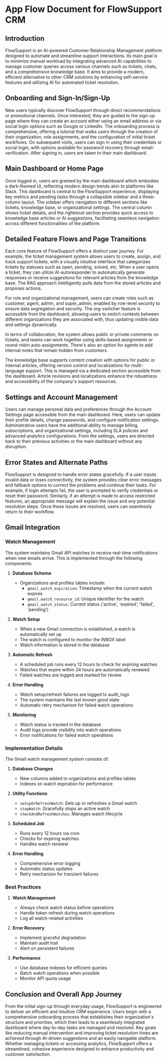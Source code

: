 # App Flow Document for FlowSupport CRM

## Introduction

FlowSupport is an AI-powered Customer Relationship Management platform designed to automate and streamline support interactions. Its main goal is to minimize manual workload by integrating advanced AI capabilities to manage customer queries across various channels such as tickets, chats, and a comprehensive knowledge base. It aims to provide a modern, efficient alternative to other CRM solutions by enhancing self-service features and utilizing AI for automated ticket resolution.

## Onboarding and Sign-In/Sign-Up

New users typically discover FlowSupport through direct recommendations or promotional channels. Once interested, they are guided to the sign-up page where they can create an account either using an email address or via social login options such as Google or LinkedIn. The onboarding process is comprehensive, offering a tutorial that walks users through the creation of their organization, role assignments, and the configuration of initial ticket workflows. On subsequent visits, users can sign in using their credentials or social login, with options available for password recovery through email-verification. After signing in, users are taken to their main dashboard.

## Main Dashboard or Home Page

Once logged in, users are greeted by the main dashboard which embodies a dark-themed UI, reflecting modern design trends akin to platforms like Slack. This dashboard is central to the FlowSupport experience, displaying key metrics and pending tasks through a collapsible sidebar and a three-column layout. The sidebar offers navigation to different sections like tickets, knowledge base, or organizational settings. The central column shows ticket details, and the rightmost section provides quick access to knowledge base articles or AI suggestions, facilitating seamless navigation across different functionalities of the platform.

## Detailed Feature Flows and Page Transitions

Each core feature of FlowSupport offers a distinct user journey. For example, the ticket management system allows users to create, assign, and track support tickets, with a visually intuitive interface that categorizes tickets by statuses such as open, pending, solved, etc. When a user opens a ticket, they can utilize AI-autoresponder to automatically generate responses or receive suggestions for relevant articles from the knowledge base. The RAG approach intelligently pulls data from the stored articles and proposes actions.

For role and organizational management, users can create roles such as customer, agent, admin, and super_admin, enabled by row-level security to ensure data segregation and security. The org-switcher feature is accessible from the dashboard, allowing users to switch contexts between different organizations they are associated with, thus updating visible data and settings dynamically.

In terms of collaboration, the system allows public or private comments on tickets, and teams can work together using skills-based assignments or round-robin auto-assignments. There's also an option for agents to add internal notes that remain hidden from customers.

The knowledge base supports content creation with options for public or internal articles, offering version control and localizations for multi-language support. This is managed via a dedicated section accessible from the dashboard. Article revisions and localizations enhance the robustness and accessibility of the company's support resources.

## Settings and Account Management

Users can manage personal data and preferences through the Account Settings page accessible from the main dashboard. Here, users can update their profile details, change passwords, and configure notification settings. Administrative users have the additional ability to manage billing, subscriptions, and organizational settings, including SLA policies and advanced analytics configurations. From the settings, users are directed back to their previous activities or the main dashboard without any disruption.

## Error States and Alternate Paths

FlowSupport is designed to handle error states gracefully. If a user inputs invalid data or loses connectivity, the system provides clear error messages and fallback options to correct the problems and continue their tasks. For example, if login attempts fail, the user is prompted to verify credentials or reset their password. Similarly, if an attempt is made to access restricted features, an appropriate message will explain the issue and any potential resolution steps. Once these issues are resolved, users can seamlessly return to their workflow.

## Gmail Integration

### Watch Management
The system maintains Gmail API watches to receive real-time notifications when new emails arrive. This is implemented through the following components:

1. **Database Schema**
   - Organizations and profiles tables include:
     - `gmail_watch_expiration`: Timestamp when the current watch expires
     - `gmail_watch_resource_id`: Unique identifier for the watch
     - `gmail_watch_status`: Current status ('active', 'expired', 'failed', 'pending')

2. **Watch Setup**
   - When a new Gmail connection is established, a watch is automatically set up
   - The watch is configured to monitor the INBOX label
   - Watch information is stored in the database

3. **Automatic Refresh**
   - A scheduled job runs every 12 hours to check for expiring watches
   - Watches that expire within 24 hours are automatically renewed
   - Failed watches are logged and marked for review

4. **Error Handling**
   - Watch setup/refresh failures are logged to audit_logs
   - The system maintains the last known good state
   - Automatic retry mechanism for failed watch operations

5. **Monitoring**
   - Watch status is tracked in the database
   - Audit logs provide visibility into watch operations
   - Error notifications for failed watch operations

### Implementation Details

The Gmail watch management system consists of:

1. **Database Changes**
   - New columns added to organizations and profiles tables
   - Indexes on watch expiration for performance

2. **Utility Functions**
   - `setupOrRefreshWatch`: Sets up or refreshes a Gmail watch
   - `stopWatch`: Gracefully stops an active watch
   - `checkAndRefreshWatches`: Manages watch lifecycle

3. **Scheduled Job**
   - Runs every 12 hours via cron
   - Checks for expiring watches
   - Handles watch renewal

4. **Error Handling**
   - Comprehensive error logging
   - Automatic status updates
   - Retry mechanism for transient failures

### Best Practices

1. **Watch Management**
   - Always check watch status before operations
   - Handle token refresh during watch operations
   - Log all watch-related activities

2. **Error Recovery**
   - Implement graceful degradation
   - Maintain audit trail
   - Alert on persistent failures

3. **Performance**
   - Use database indexes for efficient queries
   - Batch watch operations when possible
   - Monitor API quota usage

## Conclusion and Overall App Journey

From the initial sign-up through everyday usage, FlowSupport is engineered to deliver an efficient and intuitive CRM experience. Users begin with a comprehensive onboarding process that establishes their organization's structure and priorities, which then leads to a seamlessly integrated dashboard where day-to-day tasks are managed and resolved. Key goals like reducing manual intervention and improving ticket resolution times are achieved through AI-driven suggestions and an easily navigable platform. Whether managing tickets or accessing analytics, FlowSupport offers a streamlined, cohesive experience designed to enhance productivity and customer satisfaction.
